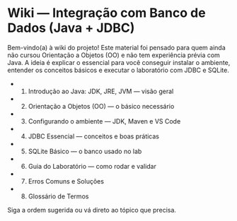 # Wiki — Integração com Banco de Dados (Java + JDBC)

Bem-vindo(a) à wiki do projeto! Este material foi pensado para quem ainda não cursou Orientação a Objetos (OO) e não tem experiência prévia com Java. A ideia é explicar o essencial para você conseguir instalar o ambiente, entender os conceitos básicos e executar o laboratório com JDBC e SQLite.

- 01. Introdução ao Java: JDK, JRE, JVM — visão geral
- 02. Orientação a Objetos (OO) — o básico necessário
- 03. Configurando o ambiente — JDK, Maven e VS Code
- 04. JDBC Essencial — conceitos e boas práticas
- 05. SQLite Básico — o banco usado no lab
- 06. Guia do Laboratório — como rodar e validar
- 07. Erros Comuns e Soluções
- 08. Glossário de Termos

Siga a ordem sugerida ou vá direto ao tópico que precisa.

